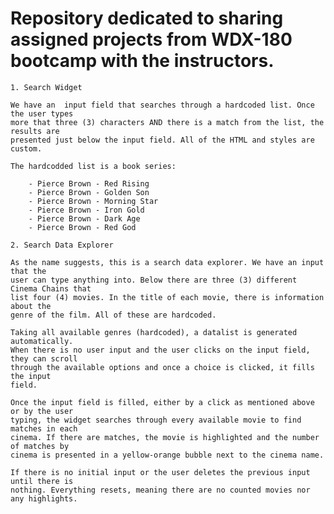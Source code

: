 # Repository dedicated to sharing assigned projects from WDX-180 bootcamp with the instructors.


    1. Search Widget

    We have an  input field that searches through a hardcoded list. Once the user types
    more that three (3) characters AND there is a match from the list, the results are
    presented just below the input field. All of the HTML and styles are custom.
    
    The hardcodded list is a book series:

        - Pierce Brown - Red Rising
        - Pierce Brown - Golden Son
        - Pierce Brown - Morning Star
        - Pierce Brown - Iron Gold
        - Pierce Brown - Dark Age
        - Pierce Brown - Red God

    2. Search Data Explorer

    As the name suggests, this is a search data explorer. We have an input that the 
    user can type anything into. Below there are three (3) different Cinema Chains that
    list four (4) movies. In the title of each movie, there is information about the
    genre of the film. All of these are hardcoded.

    Taking all available genres (hardcoded), a datalist is generated automatically. 
    When there is no user input and the user clicks on the input field, they can scroll
    through the available options and once a choice is clicked, it fills the input 
    field.

    Once the input field is filled, either by a click as mentioned above or by the user
    typing, the widget searches through every available movie to find matches in each
    cinema. If there are matches, the movie is highlighted and the number of matches by
    cinema is presented in a yellow-orange bubble next to the cinema name.

    If there is no initial input or the user deletes the previous input until there is
    nothing. Everything resets, meaning there are no counted movies nor any highlights.